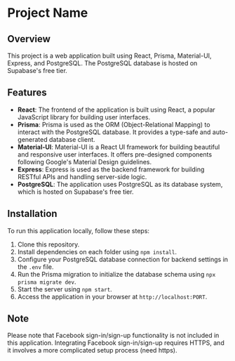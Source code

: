 # Project Name

## Overview

This project is a web application built using React, Prisma, Material-UI, Express, and PostgreSQL. The PostgreSQL database is hosted on Supabase's free tier.

## Features

- **React**: The frontend of the application is built using React, a popular JavaScript library for building user interfaces.
- **Prisma**: Prisma is used as the ORM (Object-Relational Mapping) to interact with the PostgreSQL database. It provides a type-safe and auto-generated database client.
- **Material-UI**: Material-UI is a React UI framework for building beautiful and responsive user interfaces. It offers pre-designed components following Google's Material Design guidelines.
- **Express**: Express is used as the backend framework for building RESTful APIs and handling server-side logic.
- **PostgreSQL**: The application uses PostgreSQL as its database system, which is hosted on Supabase's free tier.

## Installation

To run this application locally, follow these steps:

1. Clone this repository.
2. Install dependencies on each folder using `npm install`.
3. Configure your PostgreSQL database connection for backend settings in the `.env` file.
4. Run the Prisma migration to initialize the database schema using `npx prisma migrate dev`.
5. Start the server using `npm start`.
6. Access the application in your browser at `http://localhost:PORT`.

## Note

Please note that Facebook sign-in/sign-up functionality is not included in this application. Integrating Facebook sign-in/sign-up requires HTTPS, and it involves a more complicated setup process (need https).

